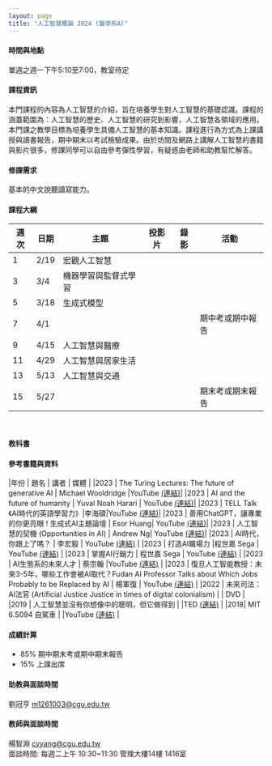 ```yaml
---
layout: page
title: "人工智慧概論 2024 (醫學系A)"
---
```

#### 時間與地點
單週之週一下午5:10至7:00，教室待定<br/>

#### 課程資訊
本門課程的內容為人工智慧的介紹，旨在培養學生對人工智慧的基礎認識。課程的涵蓋範圍為：人工智慧的歷史、人工智慧的研究到影響，人工智慧各領域的應用。本門課之教學目標為培養學生具備人工智慧的基本知識。課程進行為方式為上課講授與讀書報告，期中期末以考試檢驗成果。由於坊間及網路上講解人工智慧的書籍與影片很多，修課同學可以自由參考彈性學習，有疑惑由老師和助教幫忙解答。

#### 修課需求
基本的中文說聽讀寫能力。

#### 課程大綱

|週次|日期         |主題                  |投影片   |錄影 | 活動 |
|--- |---         |---                   |---|---|---|
|1   |2/19        | 宏觀人工智慧          |      |         |                              |
|3   |3/4         | 機器學習與監督式學習   |      |         |                              |
|5   |3/18        | 生成式模型            |      |         |                              |
|7   |4/1         |                      |      |         |  期中考或期中報告             |
|9   |4/15        | 人工智慧與醫療        |      |         |                              |
|11  |4/29        | 人工智慧與居家生活    |      |         |                              |
|13  |5/13        | 人工智慧與交通        |      |         |                              |
|15  |5/27        |                      |      |         |  期末考或期末報告             |

<br/>

#### 教科書

#### 參考書籍與資料

|年份 | 題名 | 講者 | 媒體 |
|2023 | The Turing Lectures: The future of generative AI | Michael Wooldridge |YouTube [(連結)](https://www.youtube.com/watch?v=2kSl0xkq2lM&ab_channel=TheAlanTuringInstitute)| 
|2023 | AI and the future of humanity | Yuval Noah Harari | YouTube [(連結)](https://www.youtube.com/watch?v=LWiM-LuRe6w&ab_channel=YuvalNoahHarari)|
|2023 | TELL Talk《AI時代的英語學習力》|李海碩|YouTube [(連結)](https://www.youtube.com/watch?v=RJ3NCzLaZLM&ab_channel=%E5%9C%8B%E7%AB%8B%E8%87%BA%E7%81%A3%E5%A4%A7%E5%AD%B8%E5%A4%96%E8%AA%9E%E6%95%99%E5%AD%B8%E6%9A%A8%E8%B3%87%E6%BA%90%E4%B8%AD%E5%BF%83)|
|2023 | 善用ChatGPT，讓專業的你更亮眼 ! 生成式AI主題論壇 | Esor Huang| YouTube [(連結)](https://www.youtube.com/watch?v=iBWJ5rJ_a6I&ab_channel=%E8%87%BA%E5%A4%A7%E6%BC%94%E8%AC%9B%E7%B6%B2)|
|2023 | 人工智慧的契機 (Opportunities in AI) | Andrew Ng| YouTube [(連結)](https://www.youtube.com/watch?v=-HHy2ltmQp8&ab_channel=%E8%87%BA%E5%A4%A7%E6%BC%94%E8%AC%9B%E7%B6%B2)|
|2023 | AI時代，你跟上了嗎？ | 李宏毅 | YouTube [(連結)](https://www.youtube.com/watch?v=iqaiPyvDD4Y&ab_channel=%E5%A4%A7%E6%84%9B%E4%BA%BA%E6%96%87%E8%AC%9B%E5%A0%82) |
|2023 | 打造AI職場力 |程世嘉 Sega | YouTube [(連結)](https://www.youtube.com/watch?v=Z_TKi51hoCg&ab_channel=%E5%A4%A7%E6%84%9B%E4%BA%BA%E6%96%87%E8%AC%9B%E5%A0%82) |
|2023 | 掌握AI行銷力 | 程世嘉 Sega | YouTube [(連結)](https://www.youtube.com/watch?v=gzJtKvSIP-w&ab_channel=%E5%A4%A7%E6%84%9B%E4%BA%BA%E6%96%87%E8%AC%9B%E5%A0%82) |
|2023 | AI生態系的未來人才 | 蔡宗翰 |YouTube [(連結)](https://www.youtube.com/watch?v=se6hJ5QqMCo&ab_channel=%E5%A4%A7%E6%84%9B%E4%BA%BA%E6%96%87%E8%AC%9B%E5%A0%82) |
|2023 | 復旦人工智能教授：未來3-5年，哪些工作會被AI取代？Fudan AI Professor Talks about Which Jobs Probably to be Replaced by AI | 楊軍復 | YouTube [(連結)](https://www.youtube.com/watch?v=vT54wNB4DM4&ab_channel=%E4%B8%80%E6%9D%A1Yit) |
|2022 | 未來司法：AI法官 (Artificial Justice Justice in times of digital colonialism) | | DVD |
|2019 | 人工智慧並沒有你想像中的聰明，但它做得到 | |TED [(連結)](https://www.ted.com/talks/jeff_dean_ai_isn_t_as_smart_as_you_think_but_it_could_be?language=zh-tw) |
|2018|  MIT 6.S094 自駕車 | |YouTube [(連結)](https://www.youtube.com/playlist?list=PLts9ZnoIwN9MJOXSFal2wFImRjfUhmYSP) |

#### 成績計算
- 85% 期中期末考或期中期末報告
- 15% 上課出席

#### 助教與面談時間
劉冠亨 m1261003@cgu.edu.tw 

#### 教師與面談時間
楊智淵 cyyang@cgu.edu.tw <br/>
面談時間: 每週二上午 10:30~11:30 管理大樓14樓 1416室<br/>

